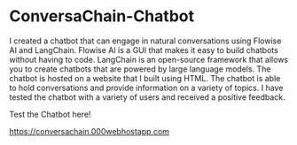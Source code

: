 # ConversaChain-Chatbot

I created a chatbot that can engage in natural conversations using Flowise AI and LangChain. Flowise AI is a GUI that makes it easy to build chatbots without having to code. LangChain is an open-source framework that allows you to create chatbots that are powered by large language models. The chatbot is hosted on a website that I built using HTML. The chatbot is able to hold conversations and provide information on a variety of topics. I have tested the chatbot with a variety of users and received a positive feedback.

Test the Chatbot here!

https://conversachain.000webhostapp.com


